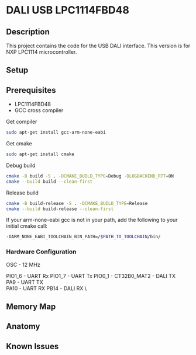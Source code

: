 # DALI USB LPC1114FBD48

## Description

This project contains the code for the USB DALI interface.
This version is for NXP LPC1114  microcontroller.

## Setup

## Prerequisites

* LPC1114FBD48
* GCC cross compiler

Get compiler

```bash
sudo apt-get install gcc-arm-none-eabi
```
Get cmake

```bash
sudo apt-get install cmake
```

Debug build
```bash
cmake -B build -S . -DCMAKE_BUILD_TYPE=Debug -DLOGBACKEND_RTT=ON
cmake --build build --clean-first
```

Release build
```bash
cmake -B build-release -S . -DCMAKE_BUILD_TYPE=Release
cmake --build build-release --clean-first
```

If your arm-none-eabi gcc is not in your path, add the following to your initial cmake call:
```bash
-DARM_NONE_EABI_TOOLCHAIN_BIN_PATH=/$PATH_TO_TOOLCHAIN/bin/
```

### Hardware Configuration

OSC - 12 MHz

PIO1_6 - UART Rx
PIO1_7 - UART Tx
PIO0_1 - CT32B0_MAT2 - DALI TX \
PA9 - UART TX \
PA10 - UART RX
PB14 - DALI RX \

## Memory Map

## Anatomy

## Known Issues